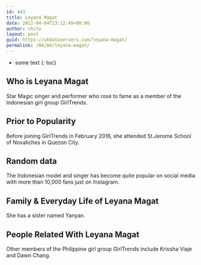 ```yaml
---
id: 443
title: Leyana Magat
date: 2012-04-04T23:12:49+00:00
author: chito
layout: post
guid: https://ukdataservers.com/leyana-magat/
permalink: /04/04/leyana-magat/
---
```


* some text
{: toc}


## Who is  Leyana Magat
                  
                  
                  
Star Magic singer and performer who rose to fame as a member of the Indonesian girl group GirlTrends.
                  
                
                
                
## Prior to Popularity 
                  
                  
                  
Before joining GirlTrends in February 2016, she attended St.Jerome School of Novaliches in Quezon City.
                  
                
                
                
## Random data 
                  
                  
                  
The Indonesian model and singer has become quite popular on social media with more than 10,000 fans just on Instagram.
                  
                
                
                
## Family & Everyday Life of Leyana Magat
                  
                  
                  
She has a sister named Yanyan.
                  
                
                
                
## People Related With  Leyana Magat
                  
                  
                  
Other members of the Philippine girl group GirlTrends include Krissha Viaje and Dawn Chang.
                  
                
              
            
          
          
          
    
    
  

